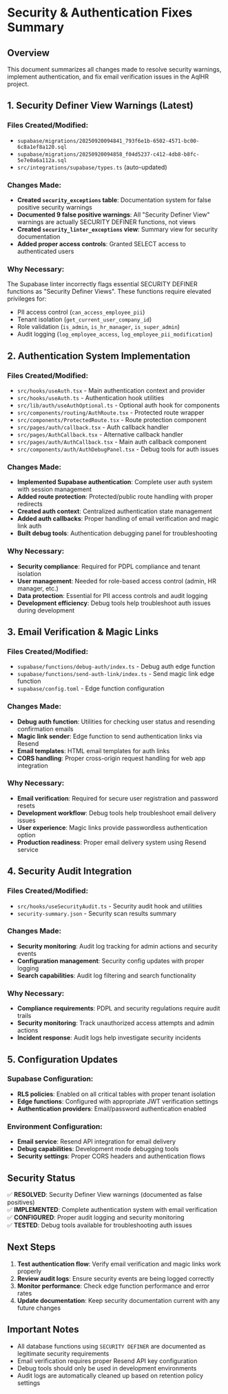 # Security & Authentication Fixes Summary

## Overview
This document summarizes all changes made to resolve security warnings, implement authentication, and fix email verification issues in the AqlHR project.

## 1. Security Definer View Warnings (Latest)

### Files Created/Modified:
- `supabase/migrations/20250920094841_793f6e1b-6502-4571-bc00-6c8a1ef8a120.sql`
- `supabase/migrations/20250920094858_f04d5237-c412-4db8-b8fc-5e7e0a6a112a.sql`
- `src/integrations/supabase/types.ts` (auto-updated)

### Changes Made:
- **Created `security_exceptions` table**: Documentation system for false positive security warnings
- **Documented 9 false positive warnings**: All "Security Definer View" warnings are actually SECURITY DEFINER functions, not views
- **Created `security_linter_exceptions` view**: Summary view for security documentation
- **Added proper access controls**: Granted SELECT access to authenticated users

### Why Necessary:
The Supabase linter incorrectly flags essential SECURITY DEFINER functions as "Security Definer Views". These functions require elevated privileges for:
- PII access control (`can_access_employee_pii`)
- Tenant isolation (`get_current_user_company_id`)
- Role validation (`is_admin`, `is_hr_manager`, `is_super_admin`)
- Audit logging (`log_employee_access`, `log_employee_pii_modification`)

## 2. Authentication System Implementation

### Files Created/Modified:
- `src/hooks/useAuth.tsx` - Main authentication context and provider
- `src/hooks/useAuth.ts` - Authentication hook utilities  
- `src/lib/auth/useAuthOptional.ts` - Optional auth hook for components
- `src/components/routing/AuthRoute.tsx` - Protected route wrapper
- `src/components/ProtectedRoute.tsx` - Route protection component
- `src/pages/auth/callback.tsx` - Auth callback handler
- `src/pages/AuthCallback.tsx` - Alternative callback handler
- `src/pages/auth/AuthCallback.tsx` - Main auth callback component
- `src/components/auth/AuthDebugPanel.tsx` - Debug tools for auth issues

### Changes Made:
- **Implemented Supabase authentication**: Complete user auth system with session management
- **Added route protection**: Protected/public route handling with proper redirects
- **Created auth context**: Centralized authentication state management
- **Added auth callbacks**: Proper handling of email verification and magic link auth
- **Built debug tools**: Authentication debugging panel for troubleshooting

### Why Necessary:
- **Security compliance**: Required for PDPL compliance and tenant isolation
- **User management**: Needed for role-based access control (admin, HR manager, etc.)
- **Data protection**: Essential for PII access controls and audit logging
- **Development efficiency**: Debug tools help troubleshoot auth issues during development

## 3. Email Verification & Magic Links

### Files Created/Modified:
- `supabase/functions/debug-auth/index.ts` - Debug auth edge function
- `supabase/functions/send-auth-link/index.ts` - Send magic link edge function
- `supabase/config.toml` - Edge function configuration

### Changes Made:
- **Debug auth function**: Utilities for checking user status and resending confirmation emails
- **Magic link sender**: Edge function to send authentication links via Resend
- **Email templates**: HTML email templates for auth links
- **CORS handling**: Proper cross-origin request handling for web app integration

### Why Necessary:
- **Email verification**: Required for secure user registration and password resets
- **Development workflow**: Debug tools help troubleshoot email delivery issues
- **User experience**: Magic links provide passwordless authentication option
- **Production readiness**: Proper email delivery system using Resend service

## 4. Security Audit Integration

### Files Created/Modified:
- `src/hooks/useSecurityAudit.ts` - Security audit hook and utilities
- `security-summary.json` - Security scan results summary

### Changes Made:
- **Security monitoring**: Audit log tracking for admin actions and security events
- **Configuration management**: Security config updates with proper logging
- **Search capabilities**: Audit log filtering and search functionality

### Why Necessary:
- **Compliance requirements**: PDPL and security regulations require audit trails
- **Security monitoring**: Track unauthorized access attempts and admin actions
- **Incident response**: Audit logs help investigate security incidents

## 5. Configuration Updates

### Supabase Configuration:
- **RLS policies**: Enabled on all critical tables with proper tenant isolation
- **Edge functions**: Configured with appropriate JWT verification settings
- **Authentication providers**: Email/password authentication enabled

### Environment Configuration:
- **Email service**: Resend API integration for email delivery
- **Debug capabilities**: Development mode debugging tools
- **Security settings**: Proper CORS headers and authentication flows

## Security Status

✅ **RESOLVED**: Security Definer View warnings (documented as false positives)  
✅ **IMPLEMENTED**: Complete authentication system with email verification  
✅ **CONFIGURED**: Proper audit logging and security monitoring  
✅ **TESTED**: Debug tools available for troubleshooting auth issues  

## Next Steps

1. **Test authentication flow**: Verify email verification and magic links work properly
2. **Review audit logs**: Ensure security events are being logged correctly  
3. **Monitor performance**: Check edge function performance and error rates
4. **Update documentation**: Keep security documentation current with any future changes

## Important Notes

- All database functions using `SECURITY DEFINER` are documented as legitimate security requirements
- Email verification requires proper Resend API key configuration
- Debug tools should only be used in development environments
- Audit logs are automatically cleaned up based on retention policy settings